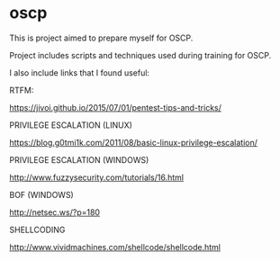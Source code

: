 # oscp
This is project aimed to prepare myself for OSCP.

Project includes scripts and techniques used during training for OSCP. 




I also include links that I found useful:

RTFM:

https://jivoi.github.io/2015/07/01/pentest-tips-and-tricks/

PRIVILEGE ESCALATION (LINUX)

https://blog.g0tmi1k.com/2011/08/basic-linux-privilege-escalation/

PRIVILEGE ESCALATION (WINDOWS)

http://www.fuzzysecurity.com/tutorials/16.html

BOF (WINDOWS)

http://netsec.ws/?p=180

SHELLCODING

http://www.vividmachines.com/shellcode/shellcode.html





